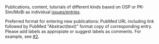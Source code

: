 Publications, content, tutorials of different kinds based on OSP or PK-Sim/MoBi as individual [issues/entries](https://github.com/Open-Systems-Pharmacology/OSP-based-publications/issues).

Preferred format for entering new publications: PubMed URL including link followed by PubMed "Abstract(text)" format copy of corresponding entry. Please add labels as appropiate or suggest labels as comments. For example, see [#2](https://github.com/Open-Systems-Pharmacology/OSP-based-publications/issues/2). 

